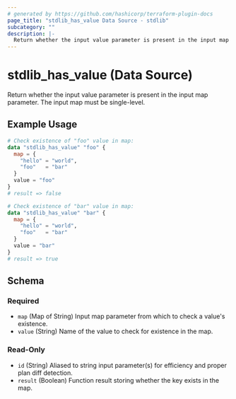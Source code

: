 ```yaml
---
# generated by https://github.com/hashicorp/terraform-plugin-docs
page_title: "stdlib_has_value Data Source - stdlib"
subcategory: ""
description: |-
  Return whether the input value parameter is present in the input map parameter. The input map must be single-level.
---
```


# stdlib_has_value (Data Source)

Return whether the input value parameter is present in the input map parameter. The input map must be single-level.

## Example Usage

```terraform
# Check existence of "foo" value in map:
data "stdlib_has_value" "foo" {
  map = {
    "hello" = "world",
    "foo"   = "bar"
  }
  value = "foo"
}
# result => false

# Check existence of "bar" value in map:
data "stdlib_has_value" "bar" {
  map = {
    "hello" = "world",
    "foo"   = "bar"
  }
  value = "bar"
}
# result => true
```

<!-- schema generated by tfplugindocs -->
## Schema

### Required

- `map` (Map of String) Input map parameter from which to check a value's existence.
- `value` (String) Name of the value to check for existence in the map.

### Read-Only

- `id` (String) Aliased to string input parameter(s) for efficiency and proper plan diff detection.
- `result` (Boolean) Function result storing whether the key exists in the map.
